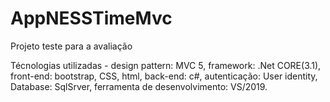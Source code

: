 # AppNESSTimeMvc
Projeto teste para a avaliação

Técnologias utilizadas - 
  design pattern: MVC 5,
  framework: .Net CORE(3.1),
  front-end: bootstrap, CSS, html,
  back-end: c#,
  autenticação: User identity,
  Database: SqlSrver,
  ferramenta de desenvolvimento: VS/2019.
